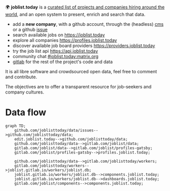 🌍 **joblist.today** is a [curated list of projects and companies hiring around the world](https://github.com/joblisttoday/data), and an open system to present, enrich and search that data.

- add a **new company**, with a github account, through the (headless) [cms](https://edit.joblist.today) or a github [issue](https://github.com/joblisttoday/data/issues/new/choose)
- search available jobs on https://joblist.today
- explore all companies https://profiles.joblist.today
- discover available job board providers https://providers.joblist.today
- try the job list api https://api.joblist.today
- community chat [#joblist.today:matrix.org](https://matrix.to/#/%23joblist.today%3Amatrix.org)
- [gitlab](https://gitlab.com/joblist) for the rest of the project's code and data

It is all libre software and crowdsourced open data, feel free to comment and contribute.

The objectives are to offer a transparent resource for job-seekers and company cultures.

# Data flow

```mermaid
graph TD;
    github.com/joblisttoday/data/issues-->github.com/joblisttoday/data;
    edit.joblist.today-->github.com/joblisttoday/data;
    github.com/joblisttoday/data-->gitlab.com/joblist/data;
    gitlab.com/joblist/data-->gitlab.com/joblist/profiles-gatsby;
    gitlab.com/joblist/profiles-gatsby-->profiles.joblist.today;

    github.com/joblisttoday/data-->gitlab.com/joblisttoday/workers;
    gitlab.com/joblisttoday/workers-->joblist.gitlab.io/workers/joblist.db;
    joblist.gitlab.io/workers/joblist.db-->components.joblist.today;
    joblist.gitlab.io/workers/joblist.db-->dashboards.joblist.today;
    gitlab.com/joblist/components-->components.joblist.today;
```
